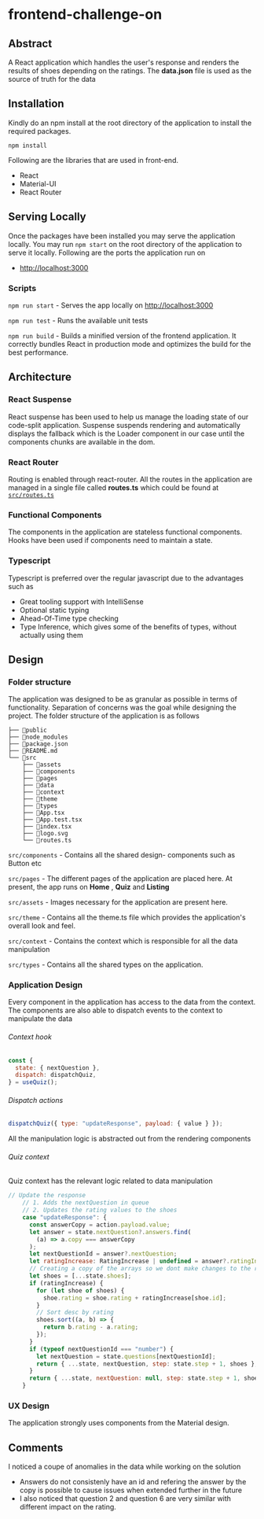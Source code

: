 # frontend-challenge-on

## Abstract

A React application which handles the user's response and renders the results of shoes depending on the ratings. The **data.json** file is used as the source of truth for the data

## Installation

Kindly do an npm install at the root directory of the application to install the required packages.

```
npm install
```

Following are the libraries that are used in front-end.

- React
- Material-UI
- React Router

## Serving Locally

Once the packages have been installed you may serve the application locally. You may run `npm start` on the root directory of the application to serve it locally. Following are the ports the application run on

- [http://localhost:3000](http://localhost:3000)

### Scripts

`npm run start` - Serves the app locally on [http://localhost:3000](http://localhost:3000)

`npm run test` - Runs the available unit tests

`npm run build` - Builds a minified version of the frontend application. It correctly bundles React in production mode and optimizes the build for the best performance.

## Architecture

### React Suspense

React suspense has been used to help us manage the loading state of our code-split application. Suspense suspends rendering and automatically displays the fallback which is the Loader component in our case until the components chunks are available in the dom.

### React Router

Routing is enabled through react-router. All the routes in the application are managed in a single file called **routes.ts** which could be found at [`src/routes.ts`](./src/routes.ts)

### Functional Components

The components in the application are stateless functional components. Hooks have been used if components need to maintain a state.

### Typescript

Typescript is preferred over the regular javascript due to the advantages such as

- Great tooling support with IntelliSense
- Optional static typing
- Ahead-Of-Time type checking
- Type Inference, which gives some of the benefits of types, without actually using them

## Design

### Folder structure

The application was designed to be as granular as possible in terms of functionality. Separation of concerns was the goal while designing the project. The folder structure of the application is as follows

```
├── 📁public
├── 📁node_modules
├── 📄package.json
├── 📄README.md
└── 📁src
    ├── 📁assets
    ├── 📁components
    ├── 📁pages
    ├── 📁data
    ├── 📁context
    ├── 📁theme
    ├── 📁types
    ├── 📄App.tsx
    ├── 📄App.test.tsx
    ├── 📄index.tsx
    ├── 📄logo.svg
    └── 📄routes.ts
```

`src/components` - Contains all the shared design- components such as Button etc

`src/pages` - The different pages of the application are placed here. At present,
the app runs on **Home** , **Quiz** and **Listing**

`src/assets` - Images necessary for the application are present here.

`src/theme` - Contains all the theme.ts file which provides the application's overall look and feel.

`src/context` - Contains the context which is responsible for all the data manipulation

`src/types` - Contains all the shared types on the application.

### Application Design

Every component in the application has access to the data from the context. The components are also able to dispatch events to the context to manipulate the data

###### Context hook

```javascript
const {
  state: { nextQuestion },
  dispatch: dispatchQuiz,
} = useQuiz();
```

###### Dispatch actions

```javascript
dispatchQuiz({ type: "updateResponse", payload: { value } });
```

All the manipulation logic is abstracted out from the rendering components

###### Quiz context

Quiz context has the relevant logic related to data manipulation

```javascript
// Update the response
    // 1. Adds the nextQuestion in queue
    // 2. Updates the rating values to the shoes
    case "updateResponse": {
      const answerCopy = action.payload.value;
      let answer = state.nextQuestion?.answers.find(
        (a) => a.copy === answerCopy
      );
      let nextQuestionId = answer?.nextQuestion;
      let ratingIncrease: RatingIncrease | undefined = answer?.ratingIncrease;
      // Creating a copy of the arrays so we dont make changes to the reference
      let shoes = [...state.shoes];
      if (ratingIncrease) {
        for (let shoe of shoes) {
          shoe.rating = shoe.rating + ratingIncrease[shoe.id];
        }
        // Sort desc by rating
        shoes.sort((a, b) => {
          return b.rating - a.rating;
        });
      }
      if (typeof nextQuestionId === "number") {
        let nextQuestion = state.questions[nextQuestionId];
        return { ...state, nextQuestion, step: state.step + 1, shoes };
      }
      return { ...state, nextQuestion: null, step: state.step + 1, shoes };
    }
```

### UX Design

The application strongly uses components from the Material design.

## Comments

I noticed a coupe of anomalies in the data while working on the solution

- Answers do not consistenly have an id and refering the answer by the copy is possible to cause issues when extended further in the future
- I also noticed that question 2 and question 6 are very similar with different impact on the rating.
